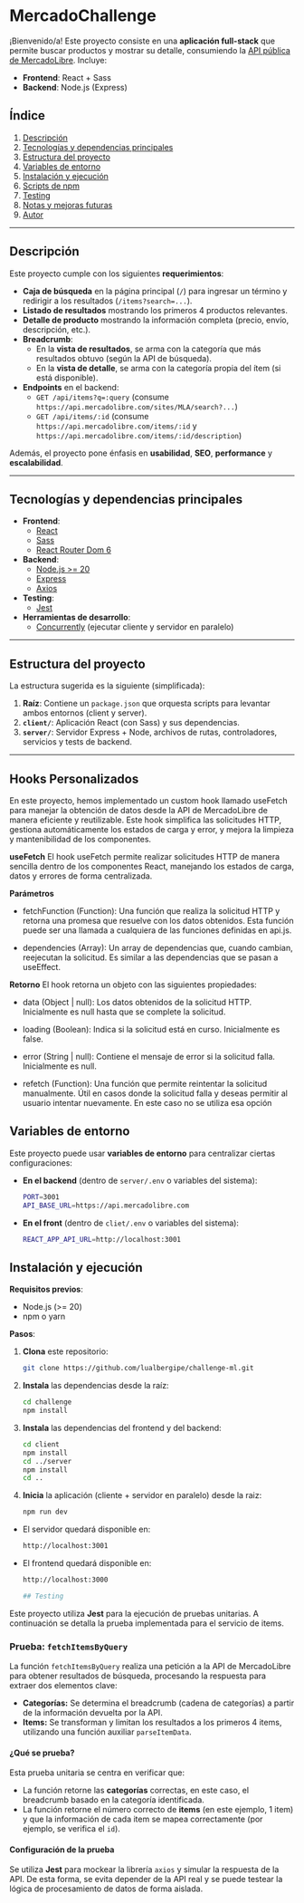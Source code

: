 # MercadoChallenge

¡Bienvenido/a! Este proyecto consiste en una **aplicación full-stack** que permite buscar productos y mostrar su detalle, consumiendo la [API pública de MercadoLibre](https://developers.mercadolibre.com/). Incluye:

- **Frontend**: React + Sass  
- **Backend**: Node.js (Express)

## Índice

1. [Descripción](#descripción)  
2. [Tecnologías y dependencias principales](#tecnologías-y-dependencias-principales)  
3. [Estructura del proyecto](#estructura-del-proyecto)  
4. [Variables de entorno](#variables-de-entorno)  
5. [Instalación y ejecución](#instalación-y-ejecución)  
6. [Scripts de npm](#scripts-de-npm)  
7. [Testing](#testing)  
8. [Notas y mejoras futuras](#notas-y-mejoras-futuras)  
9. [Autor](#autor)  

---

## Descripción

Este proyecto cumple con los siguientes **requerimientos**:

- **Caja de búsqueda** en la página principal (`/`) para ingresar un término y redirigir a los resultados (`/items?search=...`).
- **Listado de resultados** mostrando los primeros 4 productos relevantes.
- **Detalle de producto** mostrando la información completa (precio, envío, descripción, etc.).
- **Breadcrumb**:
  - En la **vista de resultados**, se arma con la categoría que más resultados obtuvo (según la API de búsqueda).
  - En la **vista de detalle**, se arma con la categoría propia del ítem (si está disponible).
- **Endpoints** en el backend:
  - `GET /api/items?q=:query` (consume `https://api.mercadolibre.com/sites/MLA/search?...`)
  - `GET /api/items/:id` (consume `https://api.mercadolibre.com/items/:id` y `https://api.mercadolibre.com/items/:id/description`)

Además, el proyecto pone énfasis en **usabilidad**, **SEO**, **performance** y **escalabilidad**.

---

## Tecnologías y dependencias principales

- **Frontend**:
  - [React](https://reactjs.org/)
  - [Sass](https://sass-lang.com/)  
  - [React Router Dom 6](https://reactrouter.com/en/main)
- **Backend**:
  - [Node.js >= 20](https://nodejs.org/en)
  - [Express](https://expressjs.com/)
  - [Axios](https://axios-http.com/)
- **Testing**:
  - [Jest](https://jestjs.io/)  
- **Herramientas de desarrollo**:
  - [Concurrently](https://www.npmjs.com/package/concurrently) (ejecutar cliente y servidor en paralelo)

---

## Estructura del proyecto

La estructura sugerida es la siguiente (simplificada):


1. **Raíz**: Contiene un `package.json` que orquesta scripts para levantar ambos entornos (client y server).  
2. **`client/`**: Aplicación React (con Sass) y sus dependencias.  
3. **`server/`**: Servidor Express + Node, archivos de rutas, controladores, servicios y tests de backend.

---
## Hooks Personalizados
En este proyecto, hemos implementado un custom hook llamado useFetch para manejar la obtención de datos desde la API de MercadoLibre de manera eficiente y reutilizable. Este hook simplifica las solicitudes HTTP, gestiona automáticamente los estados de carga y error, y mejora la limpieza y mantenibilidad de los componentes.

**useFetch**
El hook useFetch permite realizar solicitudes HTTP de manera sencilla dentro de los componentes React, manejando los estados de carga, datos y errores de forma centralizada.

**Parámetros**
- fetchFunction (Function):
Una función que realiza la solicitud HTTP y retorna una promesa que resuelve con los datos obtenidos. Esta función puede ser una llamada a cualquiera de las funciones definidas en api.js.

-  dependencies (Array):
Un array de dependencias que, cuando cambian, reejecutan la solicitud. Es similar a las dependencias que se pasan a useEffect.

**Retorno**
El hook retorna un objeto con las siguientes propiedades:

- data (Object | null):
Los datos obtenidos de la solicitud HTTP. Inicialmente es null hasta que se complete la solicitud.

- loading (Boolean):
Indica si la solicitud está en curso. Inicialmente es false.

- error (String | null):
Contiene el mensaje de error si la solicitud falla. Inicialmente es null.

- refetch (Function):
Una función que permite reintentar la solicitud manualmente. Útil en casos donde la solicitud falla y deseas permitir al usuario intentar nuevamente. En este caso no se utiliza esa opción 

## Variables de entorno

Este proyecto puede usar **variables de entorno** para centralizar ciertas configuraciones:

- **En el backend** (dentro de `server/.env` o variables del sistema):
  ```bash
  PORT=3001
  API_BASE_URL=https://api.mercadolibre.com

- **En el front** (dentro de `cliet/.env` o variables del sistema):
  ```bash
  REACT_APP_API_URL=http://localhost:3001

## Instalación y ejecución

**Requisitos previos**:
- Node.js (>= 20)
- npm o yarn

**Pasos**:

1. **Clona** este repositorio:
   ```bash
   git clone https://github.com/lualbergipe/challenge-ml.git

2. **Instala** las dependencias desde la raíz:
    ```bash
    cd challenge
    npm install

3. **Instala** las dependencias del frontend y del backend:
    ```bash
    cd client
    npm install
    cd ../server
    npm install
    cd ..

4. **Inicia** la aplicación (cliente + servidor en paralelo) desde la raiz:
    ```bash
    npm run dev

- El servidor quedará disponible en:
    ```bash
    http://localhost:3001

- El frontend quedará disponible en:
    ```bash
    http://localhost:3000

    ## Testing

Este proyecto utiliza **Jest** para la ejecución de pruebas unitarias. A continuación se detalla la prueba implementada para el servicio de items.

### Prueba: `fetchItemsByQuery`

La función `fetchItemsByQuery` realiza una petición a la API de MercadoLibre para obtener resultados de búsqueda, procesando la respuesta para extraer dos elementos clave:

- **Categorías:** Se determina el breadcrumb (cadena de categorías) a partir de la información devuelta por la API.
- **Items:** Se transforman y limitan los resultados a los primeros 4 items, utilizando una función auxiliar `parseItemData`.

#### ¿Qué se prueba?

Esta prueba unitaria se centra en verificar que:
- La función retorne las **categorías** correctas, en este caso, el breadcrumb basado en la categoría identificada.
- La función retorne el número correcto de **items** (en este ejemplo, 1 item) y que la información de cada item se mapea correctamente (por ejemplo, se verifica el `id`).

#### Configuración de la prueba

Se utiliza **Jest** para mockear la librería `axios` y simular la respuesta de la API. De esta forma, se evita depender de la API real y se puede testear la lógica de procesamiento de datos de forma aislada.
